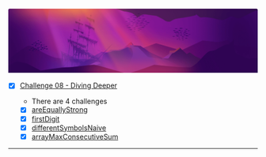 ![arcade-intro-08-diving-deeper](arcade-intro-08-diving-deeper.png?raw=true "arcade-intro-08-diving-deeper.png")

- [x] [Challenge 08 - Diving Deeper]()

  - There are 4 challenges
  - [x] [areEquallyStrong]()
  - [x] [firstDigit]()
  - [x] [differentSymbolsNaive]()
  - [x] [arrayMaxConsecutiveSum]()

-------------
